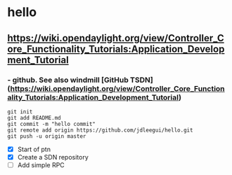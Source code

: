 # hello

## https://wiki.opendaylight.org/view/Controller_Core_Functionality_Tutorials:Application_Development_Tutorial
### - github. See also windmill [GitHub TSDN] (https://wiki.opendaylight.org/view/Controller_Core_Functionality_Tutorials:Application_Development_Tutorial)

```
git init
git add README.md
git commit -m "hello commit"
git remote add origin https://github.com/jdleegui/hello.git
git push -u origin master

```
- [x] Start of ptn
- [x] Create a SDN repository 
- [ ] Add simple RPC
